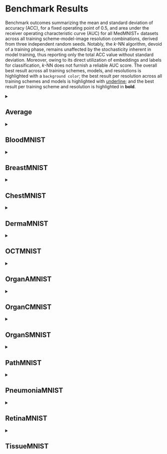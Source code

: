 # Benchmark Results

Benchmark outcomes summarizing the mean and standard deviation of accuracy (ACC), for a fixed operating point of 0.5, and area under the receiver operating characteristic curve (AUC) for all MedMNIST+ datasets across all training scheme-model-image resolution combinations, derived from three independent random seeds.
Notably, the *k*-NN algorithm, devoid of a training phase, remains unaffected by the stochasticity inherent in model training, thus reporting only the total ACC value without standard deviation.
Moreover, owing to its direct utilization of embeddings and labels for classification, *k*-NN does not furnish a reliable AUC score.
The overall best result across all training schemes, models, and resolutions is highlighted with a `background color`; the best result per resolution across all training schemes and models is highlighted with <ins>underline</ins>; and the best result per training scheme and resolution is highlighted in **bold**.

<details>
  <summary><h2>Average</h2></summary>
  
<p align="middle">
  <img src="assets/benchmark_results_average.png" />
</p>

</details>

<details>
  <summary><h2>BloodMNIST</h2></summary>
  
<p align="middle">
  <img src="assets/benchmark_results_bloodmnist.png" />
</p>

</details>

<details>
  <summary><h2>BreastMNIST</h2></summary>
  
<p align="middle">
  <img src="assets/benchmark_results_breastmnist.png" />
</p>

</details>

<details>
  <summary><h2>ChestMNIST</h2></summary>
  
<p align="middle">
  <img src="assets/benchmark_results_chestmnist.png" />
</p>

</details>

<details>
  <summary><h2>DermaMNIST</h2></summary>
  
<p align="middle">
  <img src="assets/benchmark_results_dermamnist.png" />
</p>

</details>

<details>
  <summary><h2>OCTMNIST</h2></summary>
  
<p align="middle">
  <img src="assets/benchmark_results_octmnist.png" />
</p>

</details>

<details>
  <summary><h2>OrganAMNIST</h2></summary>
  
<p align="middle">
  <img src="assets/benchmark_results_organamnist.png" />
</p>

</details>

<details>
  <summary><h2>OrganCMNIST</h2></summary>
  
<p align="middle">
  <img src="assets/benchmark_results_organcmnist.png" />
</p>

</details>

<details>
  <summary><h2>OrganSMNIST</h2></summary>
  
<p align="middle">
  <img src="assets/benchmark_results_organsmnist.png" />
</p>

</details>

<details>
  <summary><h2>PathMNIST</h2></summary>
  
<p align="middle">
  <img src="assets/benchmark_results_pathmnist.png" />
</p>

</details>

<details>
  <summary><h2>PneumoniaMNIST</h2></summary>
  
<p align="middle">
  <img src="assets/benchmark_results_pneumoniamnist.png" />
</p>

</details>

<details>
  <summary><h2>RetinaMNIST</h2></summary>
  
<p align="middle">
  <img src="assets/benchmark_results_retinamnist.png" />
</p>

</details>

<details>
  <summary><h2>TissueMNIST</h2></summary>
  
<p align="middle">
  <img src="assets/benchmark_results_tissuemnist.png" />
</p>

</details>
